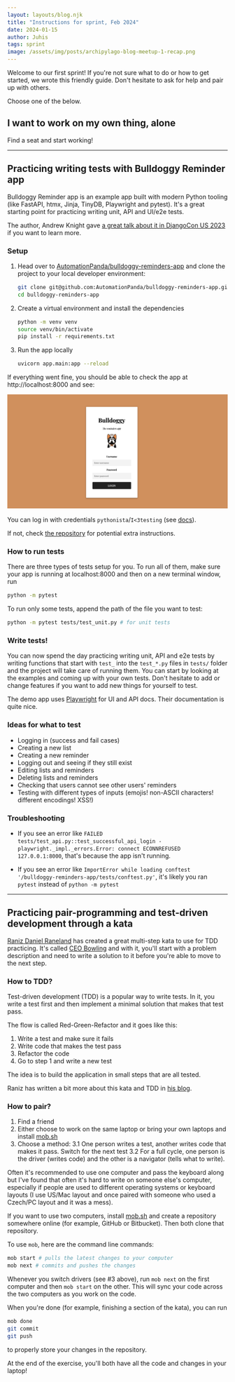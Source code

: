 ```yaml
---
layout: layouts/blog.njk
title: "Instructions for sprint, Feb 2024"
date: 2024-01-15
author: Juhis
tags: sprint
image: /assets/img/posts/archipylago-blog-meetup-1-recap.png
---
```


Welcome to our first sprint! If you're not sure what to do or how to get started, we wrote this friendly guide. Don't hesitate to ask for help and pair up with others.

Choose one of the below.

## I want to work on my own thing, alone

Find a seat and start working!

---

## Practicing writing tests with Bulldoggy Reminder app

Bulldoggy Reminder app is an example app built with modern Python tooling (like FastAPI, htmx, Jinja, TinyDB, Playwright and pytest). It's a great starting point for practicing writing unit, API and UI/e2e tests.

The author, Andrew Knight gave [a great talk about it in DjangoCon US 2023](https://2023.djangocon.us/talks/keynote-testing-modern-web-apps-like-a-champion/) if you want to learn more.

### Setup

1. Head over to [AutomationPanda/bulldoggy-reminders-app](https://github.com/AutomationPanda/bulldoggy-reminders-app) and clone the project to your local developer environment:

   ```bash
   git clone git@github.com:AutomationPanda/bulldoggy-reminders-app.git
   cd bulldoggy-reminders-app
   ```

2. Create a virtual environment and install the dependencies

   ```bash
   python -m venv venv
   source venv/bin/activate
   pip install -r requirements.txt
   ```

3. Run the app locally

   ```bash
   uvicorn app.main:app --reload
   ```

If everything went fine, you should be able to check the app at http://localhost:8000 and see:

![Bulldoggy front page with a login form](/assets/img/sprints/1-1.png)

You can log in with credentials `pythonista`/`I<3testing` (see [docs](https://github.com/AutomationPanda/bulldoggy-reminders-app?tab=readme-ov-file#logging-into-the-app)).

If not, check [the repository](https://github.com/AutomationPanda/bulldoggy-reminders-app) for potential extra instructions.

### How to run tests

There are three types of tests setup for you. To run all of them, make sure your app is running at localhost:8000 and then on a new terminal window, run

```bash
python -m pytest
```

To run only some tests, append the path of the file you want to test:

```bash
python -m pytest tests/test_unit.py # for unit tests
```

### Write tests!

You can now spend the day practicing writing unit, API and e2e tests by writing functions that start with `test_` into the `test_*.py` files in `tests/` folder and the project will take care of running them. You can start by looking at the examples and coming up with your own tests. Don't hesitate to add or change features if you want to add new things for yourself to test.

The demo app uses [Playwright](https://playwright.dev/) for UI and API docs. Their documentation is quite nice.

### Ideas for what to test

- Logging in (success and fail cases)
- Creating a new list
- Creating a new reminder
- Logging out and seeing if they still exist
- Editing lists and reminders
- Deleting lists and reminders
- Checking that users cannot see other users' reminders
- Testing with different types of inputs (emojis! non-ASCII characters! different encodings! XSS!)

### Troubleshooting

- If you see an error like `FAILED tests/test_api.py::test_successful_api_login - playwright._impl._errors.Error: connect ECONNREFUSED 127.0.0.1:8000`, that's because the app isn't running.

- If you see an error like `ImportError while loading conftest '/bulldoggy-reminders-app/tests/conftest.py'`, it's likely you ran `pytest` instead of `python -m pytest`

---

## Practicing pair-programming and test-driven development through a kata

[Raniz Daniel Raneland](https://github.com/raniz85) has created a great multi-step kata to use for TDD practicing. It's called [CEO Bowling](https://raniz85.github.io/tdd-katas/ceo-bowling/) and with it, you'll start with a problem description and need to write a solution to it before you're able to move to the next step.

### How to TDD?

Test-driven development (TDD) is a popular way to write tests. In it, you write a test first and then implement a minimal solution that makes that test pass.

The flow is called Red-Green-Refactor and it goes like this:

1. Write a test and make sure it fails
2. Write code that makes the test pass
3. Refactor the code
4. Go to step 1 and write a new test

The idea is to build the application in small steps that are all tested.

Raniz has written a bit more about this kata and TDD in [his blog](https://raniz.blog/2023-03-09_tdd-bowling/).

### How to pair?

1. Find a friend
2. Either choose to work on the same laptop or bring your own laptops and install [mob.sh](https://mob.sh/)
3. Choose a method:
   3.1 One person writes a test, another writes code that makes it pass. Switch for the next test
   3.2 For a full cycle, one person is the driver (writes code) and the other is a navigator (tells what to write).

Often it's recommended to use one computer and pass the keyboard along but I've found that often it's hard to write on someone else's computer, especially if people are used to different operating systems or keyboard layouts (I use US/Mac layout and once paired with someone who used a Czech/PC layout and it was a mess).

If you want to use two computers, install [mob.sh](https://mob.sh/) and create a repository somewhere online (for example, GitHub or Bitbucket). Then both clone that repository.

To use `mob`, here are the command line commands:

```bash
mob start # pulls the latest changes to your computer
mob next # commits and pushes the changes
```

Whenever you switch drivers (see #3 above), run `mob next` on the first computer and then `mob start` on the other. This will sync your code across the two computers as you work on the code.

When you're done (for example, finishing a section of the kata), you can run

```bash
mob done
git commit
git push
```

to properly store your changes in the repository.

At the end of the exercise, you'll both have all the code and changes in your laptop!
